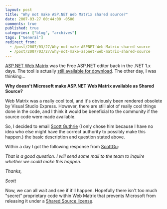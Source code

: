 ```yaml
---
layout: post
title: "Why not make ASP.NET Web Matrix shared source?"
date: 2007-03-27 00:44:00 -0500
comments: true
published: true
categories: ["blog", "archives"]
tags: ["General"]
redirect_from: 
  - /post/2007/03/27/Why-not-make-ASPNET-Web-Matrix-shared-source
  - /post/2007/03/27/why-not-make-aspnet-web-matrix-shared-source
---
```

<!-- more -->
<P><A href="http://www.asp.net/webmatrix/">ASP.NET Web Matrix</A> was the Free ASP.NET editor back in the .NET 1.x days. The tool is actually <A href="http://www.asp.net/webmatrix/download.aspx?tabindex=4">still available for download</A>. The other day, I was thinking...</P>
<P><STRONG>Why doesn't Microsoft make ASP.NET Web Matrix available as Shared Source?</STRONG></P>
<P>Web Matrix was a really cool tool, and it's obviously been rendered obsolete by Visual Studio Express. However, there are still alot of really cool things done in the code, and I think it would be beneficial to the community if the source code were made available.</P>
<P>So, I decided to email <A href="http://weblogs.asp.net/scottgu">Scott Guthrie</A> (I only chose him because I have no idea who else might have the correct authority to possibly make this happen.) the basic description and question stated above.</P>
<P>Within a day I got the following response from <A href="http://weblogs.asp.net/scottgu">ScottGu</A>:</P>
<P><EM>That is a good question. I will send some mail to the team to inquire whether we could make this happen.</EM></P>
<P><EM>Thanks,</EM></P>
<P><EM>Scott</EM></P>
<P>Now, we can all wait and see if it'll happen. Hopefully there isn't too much "secret" proprietary code within Web Matrix that prevents Microsoft from releasing it under a <A href="http://www.microsoft.com/resources/sharedsource/licensingbasics/sharedsourcelicenses.mspx">Shared Source license</A>.</P>
